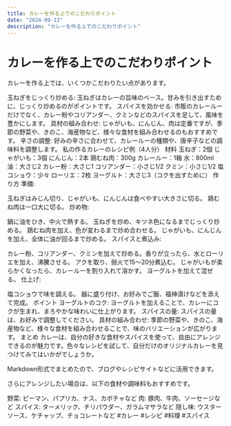 ```yaml
---
title: カレーを作る上でのこだわりポイント
date: "2024-09-13"
description: "カレーを作る上でのこだわりポイント"
---
```


# カレーを作る上でのこだわりポイント

カレーを作る上では、いくつかこだわりたい点があります。

玉ねぎをじっくり炒める: 玉ねぎはカレーの旨味のベース。甘みを引き出すために、じっくり炒めるのがポイントです。
スパイスを効かせる: 市販のカレールーだけでなく、カレー粉やコリアンダー、クミンなどのスパイスを足して、風味を豊かにします。
具材の組み合わせ: じゃがいも、にんじん、肉は定番ですが、季節の野菜や、きのこ、海産物など、様々な食材を組み合わせるのもおすすめです。
辛さの調整: 好みの辛さに合わせて、カレールーの種類や、唐辛子などの調味料を調整します。
私の作るカレーのレシピ例（4人分）
材料
玉ねぎ：2個
じゃがいも：3個
にんじん：2本
鶏むね肉：300g
カレールー：1箱
水：800ml
油：大さじ2
カレー粉：大さじ1
コリアンダー：小さじ1/2
クミン：小さじ1/2
塩コショウ：少々
ローリエ：2枚
ヨーグルト：大さじ3（コクを出すために）
作り方
準備:

玉ねぎはみじん切り、じゃがいも、にんじんは食べやすい大きさに切る。
鶏むね肉は一口大に切る。
炒め物:

鍋に油をひき、中火で熱する。
玉ねぎを炒め、キツネ色になるまでじっくり炒める。
鶏むね肉を加え、色が変わるまで炒め合わせる。
じゃがいも、にんじんを加え、全体に油が回るまで炒める。
スパイスと煮込み:

カレー粉、コリアンダー、クミンを加えて炒める。香りが立ったら、水とローリエを加え、沸騰させる。
アクを取り、弱火で15～20分煮込む。
じゃがいもが柔らかくなったら、カレールーを割り入れて溶かす。
ヨーグルトを加えて混ぜる。
仕上げ:

塩コショウで味を調える。
器に盛り付け、お好みでご飯、福神漬けなどを添えて完成。
ポイント
ヨーグルトのコク: ヨーグルトを加えることで、カレーにコクが生まれ、まろやかな味わいに仕上がります。
スパイスの量: スパイスの量は、お好みで調整してください。
具材の組み合わせ: 季節の野菜や、きのこ、海産物など、様々な食材を組み合わせることで、味のバリエーションが広がります。
まとめ
カレーは、自分の好きな食材やスパイスを使って、自由にアレンジできるのが魅力です。色々なレシピを試して、自分だけのオリジナルカレーを見つけてみてはいかがでしょうか。

Markdown形式でまとめたので、ブログやレシピサイトなどに活用できます。

さらにアレンジしたい場合は、以下の食材や調味料もおすすめです。

野菜: ピーマン、パプリカ、ナス、カボチャなど
肉: 豚肉、牛肉、ソーセージなど
スパイス: ターメリック、チリパウダー、ガラムマサラなど
隠し味: ウスターソース、ケチャップ、チョコレートなど #カレー #レシピ #料理 #スパイス
